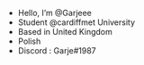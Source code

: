 - Hello, I’m @Garjeee
- Student @cardiffmet University
- Based in United Kingdom
- Polish
- Discord : Garje#1987


<!---
Garjeee/Garjeee is a ✨ special ✨ repository because its `README.md` (this file) appears on your GitHub profile.
You can click the Preview link to take a look at your changes.
--->

